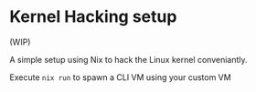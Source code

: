 # Kernel Hacking setup

(WIP)

A simple setup using Nix to hack the Linux kernel conveniantly.

Execute `nix run` to spawn a CLI VM using your custom VM

